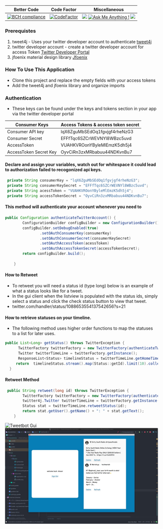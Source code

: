  |Better Code |Code Factor |Miscellaneous| 
-------|--------|-----------|
[![BCH compliance](https://bettercodehub.com/edge/badge/shavar67/Tweet4j---Tweetbot?branch=master)](https://bettercodehub.com/)|[![CodeFactor](https://www.codefactor.io/repository/github/shavar67/tweet4j---tweetbot/badge)](https://www.codefactor.io/repository/github/shavar67/tweet4j---tweetbot)|![](https://img.shields.io/github/contributors/shavar67/Tweet4j---Tweetbot.svg) [![Ask Me Anything !](https://img.shields.io/badge/Ask%20me-anything-1abc9c.svg)](https://GitHub.com/Naereen/ama) ![](https://img.shields.io/github/issues/shavar67/Tweet4j---Tweetbot.svg)
### Prerequistes

1. tweet4j - Uses your twitter developer account to authenticate [tweet4j](http://twitter4j.org/en/)
1. twitter developer account - create a twitter developer account for access Token [Twitter Developer Portal](https://developer.twitter.com/en.html)
1. jfoenix material design library  [Jfoenix](http://www.jfoenix.com/index.html#start)



### How To Use This Application
* Clone this project and replace the empty fields with your access tokens
* Add the tweet4j and jfoenix library and organize imports

### Authentication 
* These keys can be found under the keys and tokens section in your app via the twitter developer portal

Consumer Keys|Access Tokens & access token secret
-------|-----------------------------------------
Consumer API key|lqX6ZguMbSEdOq1fgvjgf4rheNzG3
Consumer Secret|EFFfTqc6SZCrWEVNYl8WBzc5uvd
AccessToken|VUAHKVROonYByleMlEmzK5dh5j4
AccessToken Secret Key|OyvCiRn3zxMRbabuu44NDKvnBu7




#### Declare and assign your variables, watch out for whitespace it could lead to authorization failed to recogonized api keys.
```java
 private String consumerKey = "lqX6ZguMbSEdOq1fgvjgf4rheNzG3";
 private String consumerKeySecret = "EFFfTqc6SZCrWEVNYl8WBzc5uvd";
 private String acessToken = "VUAHKVROonYByleMlEmzK5dh5j4";
 private String accessTokenSecret = "OyvCiRn3zxMRbabuu44NDKvnBu7";

```
#### This method will authenticate your account whenever you need to
```java
public Configuration authenticateTwitterAccount() {
        ConfigurationBuilder configBuilder = new ConfigurationBuilder();
        configBuilder.setDebugEnabled(true)
                .setOAuthConsumerKey(consumerKey)
                .setOAuthConsumerSecret(consumerKeySecret)
                .setOAuthAccessToken(acessToken)
                .setOAuthAccessTokenSecret(accessTokenSecret);
        return configBuilder.build();

    }

```

#### How to Retweet 
* To retweet you will need a status id (type long) below is an example of what a status looks like for a tweet.
* In the gui client when the listview is populated with the status ids, simply select a status and click the check status button to view that tweet. 
* twitter.com/handler/status/1088653554137542656?s=21

#### How to retrieve statuses on your timeline. 
* The following method uses higher order functions to map the statuses to a list for later uses.

```java
public List<Long> getStatus() throws TwitterException {
      TwitterFactory twitterFactory = new TwitterFactory(authenticateTwitterAccount());
      Twitter twitterTimeLine = twitterFactory.getInstance();
      ResponseList<Status> timelineStatus = twitterTimeLine.getHomeTimeline();
     return  timelineStatus.stream().map(Status::getId).limit(10).collect(Collectors.toList());
  }
```
#### Retweet Method

```java
 public String retweet(long id) throws TwitterException {
        TwitterFactory twitterFactory = new TwitterFactory(authenticateTwitterAccount());
        twitter4j.Twitter twitterTimeLine = twitterFactory.getInstance();
        Status stat = twitterTimeLine.retweetStatus(id);
        return stat.getUser().getName() + ": " + stat.getText();
    }
```


<img src="https://github.com/shavar67/TwitterBot2.0/blob/master/searchByHashTag.jpg"  title="Tweetbot Gui">

<img src="https://github.com/shavar67/Tweet4j---Tweetbot/blob/master/prototype.JPG" title="New Ui">
